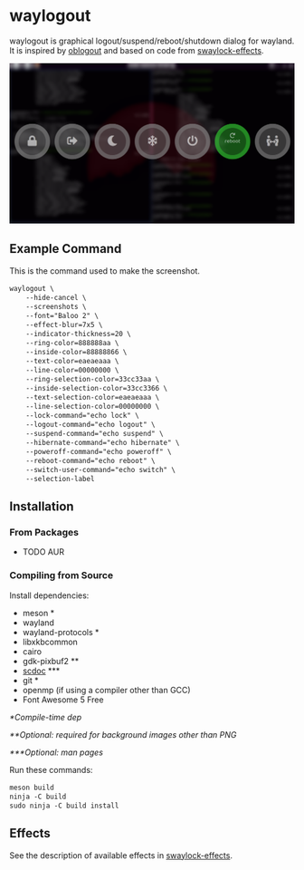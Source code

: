 # waylogout

waylogout is graphical logout/suspend/reboot/shutdown dialog for wayland.
It is inspired by
[oblogout](https://launchpad.net/oblogout)
and based on code from
[swaylock-effects](https://github.com/mortie/swaylock-effects).

![Screenshot](/screenshot.png)

## Example Command

This is the command used to make the screenshot.

	waylogout \
		--hide-cancel \
		--screenshots \
		--font="Baloo 2" \
		--effect-blur=7x5 \
		--indicator-thickness=20 \
		--ring-color=888888aa \
		--inside-color=88888866 \
		--text-color=eaeaeaaa \
		--line-color=00000000 \
		--ring-selection-color=33cc33aa \
		--inside-selection-color=33cc3366 \
		--text-selection-color=eaeaeaaa \
		--line-selection-color=00000000 \
		--lock-command="echo lock" \
		--logout-command="echo logout" \
		--suspend-command="echo suspend" \
		--hibernate-command="echo hibernate" \
		--poweroff-command="echo poweroff" \
		--reboot-command="echo reboot" \
		--switch-user-command="echo switch" \
		--selection-label

## Installation

### From Packages

* TODO AUR

### Compiling from Source

Install dependencies:

* meson \*
* wayland
* wayland-protocols \*
* libxkbcommon
* cairo
* gdk-pixbuf2 \*\*
* [scdoc](https://git.sr.ht/~sircmpwn/scdoc) \*\*\*
* git \*
* openmp (if using a compiler other than GCC)
* Font Awesome 5 Free

_\*Compile-time dep_

_\*\*Optional: required for background images other than PNG_

_\*\*\*Optional: man pages_

Run these commands:

	meson build
	ninja -C build
	sudo ninja -C build install

## Effects

See the description of available effects in
[swaylock-effects](https://github.com/mortie/swaylock-effects).
